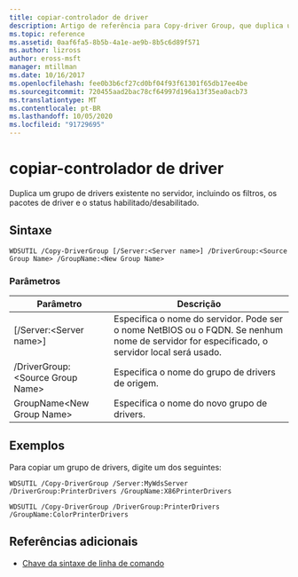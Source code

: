 ```yaml
---
title: copiar-controlador de driver
description: Artigo de referência para Copy-driver Group, que duplica um grupo de drivers existente no servidor, incluindo os filtros, pacotes de driver e status habilitado/desabilitado.
ms.topic: reference
ms.assetid: 0aaf6fa5-8b5b-4a1e-ae9b-8b5c6d89f571
ms.author: lizross
author: eross-msft
manager: mtillman
ms.date: 10/16/2017
ms.openlocfilehash: fee0b3b6cf27cd0bf04f93f61301f65db17ee4be
ms.sourcegitcommit: 720455aad2bac78cf64997d196a13f35ea0acb73
ms.translationtype: MT
ms.contentlocale: pt-BR
ms.lasthandoff: 10/05/2020
ms.locfileid: "91729695"
---
```

# <a name="copy-drivergroup"></a>copiar-controlador de driver

Duplica um grupo de drivers existente no servidor, incluindo os filtros, os pacotes de driver e o status habilitado/desabilitado.

## <a name="syntax"></a>Sintaxe

```
WDSUTIL /Copy-DriverGroup [/Server:<Server name>] /DriverGroup:<Source Group Name> /GroupName:<New Group Name>
```

### <a name="parameters"></a>Parâmetros

|Parâmetro|Descrição|
|---------|-----------|
|[/Server:\<Server name>]|Especifica o nome do servidor. Pode ser o nome NetBIOS ou o FQDN. Se nenhum nome de servidor for especificado, o servidor local será usado.|
|/DriverGroup:\<Source Group Name>|Especifica o nome do grupo de drivers de origem.|
|GroupName\<New Group Name>|Especifica o nome do novo grupo de drivers.|

## <a name="examples"></a>Exemplos

Para copiar um grupo de drivers, digite um dos seguintes:
```
WDSUTIL /Copy-DriverGroup /Server:MyWdsServer /DriverGroup:PrinterDrivers /GroupName:X86PrinterDrivers
```
```
WDSUTIL /Copy-DriverGroup /DriverGroup:PrinterDrivers /GroupName:ColorPrinterDrivers
```

## <a name="additional-references"></a>Referências adicionais

- [Chave da sintaxe de linha de comando](command-line-syntax-key.md)